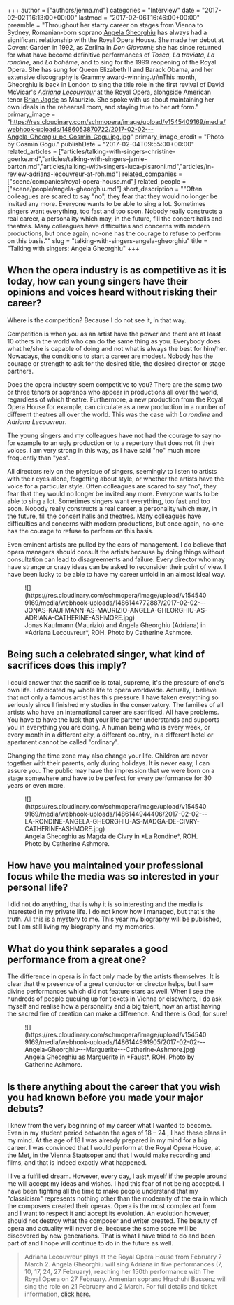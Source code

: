 +++
author = ["authors/jenna.md"]
categories = "Interview"
date = "2017-02-02T16:13:00+00:00"
lastmod = "2017-02-06T16:46:00+00:00"
preamble = "Throughout her starry career on stages from Vienna to Sydney, Romanian-born soprano [Angela Gheorghiu](/scene/people/angela-gheorghiu/) has always had a significant relationship with the Royal Opera House. She made her debut at Covent Garden in 1992, as Zerlina in *Don Giovanni*; she has since returned for what have become definitive performances of *Tosca*, *La traviata*, *La rondine*, and *La bohème*, and to sing for the 1999 reopening of the Royal Opera. She has sung for Queen Elizabeth II and Barack Obama, and her extensive discography is Grammy award-winning.\n\nThis month, Gheorghiu is back in London to sing the title role in the first revival of David McVicar's [*Adriana Lecouvreur*](http://www.roh.org.uk/productions/adriana-lecouvreur-by-david-mcvicar) at the Royal Opera, alongside American tenor [Brian Jagde](/talking-with-singers-brian-jagde/) as Maurizio. She spoke with us about maintaining her own ideals in the rehearsal room, and staying true to her art form."
primary_image = "https://res.cloudinary.com/schmopera/image/upload/v1545409169/media/webhook-uploads/1486053870722/2017-02-02---Angela_Gheorgiu_pc_Cosmin_Gogu.jpg.jpg"
primary_image_credit = "Photo by Cosmin Gogu."
publishDate = "2017-02-04T09:55:00+00:00"
related_articles = ["articles/talking-with-singers-christine-goerke.md","articles/talking-with-singers-jamie-barton.md","articles/talking-with-singers-luca-pisaroni.md","articles/in-review-adriana-lecouvreur-at-roh.md"]
related_companies = ["scene/companies/royal-opera-house.md"]
related_people = ["scene/people/angela-gheorghiu.md"]
short_description = "&quot;Often colleagues are scared to say &quot;no&quot;, they fear that they would no longer be invited any more. Everyone wants to be able to sing a lot. Sometimes singers want everything, too fast and too soon. Nobody really constructs a real career, a personality which may, in the future, fill the concert halls and theatres. Many colleagues have difficulties and concerns with modern productions, but once again, no-one has the courage to refuse to perform on this basis.&quot;"
slug = "talking-with-singers-angela-gheorghiu"
title = "Talking with singers: Angela Gheorghiu"
+++

## When the opera industry is as competitive as it is today, how can young singers have their opinions and voices heard without risking their career?

Where is the competition?  Because I do not see it, in that way.

Competition is when you as an artist have the power and there are at least 10 others in the world who can do the same thing as you.  Everybody does what he/she is capable of doing and not what is always the best for him/her.  Nowadays, the conditions to start a career are modest. Nobody has the courage or strength to ask for the desired title, the desired director or stage partners.  

Does the opera industry seem competitive to you?  There are the same two or three tenors or sopranos who appear in productions all over the world, regardless of which theatre. Furthermore, a new production from the Royal Opera House for example, can circulate as a new production in a number of different theatres all over the world.  This was the case with *La rondine* and *Adriana Lecouvreur*.

The young singers and my colleagues have not had the courage to say no for example to an ugly production or to a repertory that does not fit their voices.  I am very strong in this way, as I have said "no" much more frequently than "yes".

All directors rely on the physique of singers, seemingly to listen to artists with their eyes alone, forgetting about style, or whether the artists have the voice for a particular style. Often colleagues are scared to say "no", they fear that they would no longer be invited any more.  Everyone wants to be able to sing a lot.  Sometimes singers want everything, too fast and too soon.  Nobody really constructs a real career, a personality which may, in the future, fill the concert halls and theatres. Many colleagues have difficulties and concerns with modern productions, but once again, no-one has the courage to refuse to perform on this basis.  

Even eminent artists are pulled by the ears of management.  I do believe that opera managers should consult the artists because by doing things without consultation can lead to disagreements and failure.  Every director who may have strange or crazy ideas can be asked to reconsider their point of view.  I have been lucky to be able to have my career unfold in an almost ideal way.   

<figure data-type="image">
![](https://res.cloudinary.com/schmopera/image/upload/v1545409169/media/webhook-uploads/1486144772887/2017-02-02---JONAS-KAUFMANN-AS-MAURIZIO-ANGELA-GHEORGHIU-AS-ADRIANA-CATHERINE-ASHMORE.jpg)
<figcaption>Jonas Kaufmann (Maurizio) and Angela Gheorghiu (Adriana) in *Adriana Lecouvreur*, ROH. Photo by Catherine Ashmore.</figcaption>
</figure>

## Being such a celebrated singer, what kind of sacrifices does this imply?  

I could answer that the sacrifice is total, supreme, it's the pressure of one's own life.  I dedicated my whole life to opera worldwide.  Actually, I believe that not only a famous artist has this pressure.  I have taken everything so seriously since I finished my studies in the conservatory. The families of all artists who have an international career are sacrificed.  All have problems.  You have to have the luck that your life partner understands and supports you in everything you are doing.  A human being who is every week, or every month in a different city, a different country, in a different hotel or apartment cannot be called "ordinary".  

Changing the time zone may also change your life.  Children are never together with their parents, only during holidays. It is never easy, I can assure you.  The public may have the impression that we were born on a stage somewhere and have to be perfect for every performance for 30 years or even more. 

<figure data-type="image">
![](https://res.cloudinary.com/schmopera/image/upload/v1545409169/media/webhook-uploads/1486144944406/2017-02-02---LA-RONDINE-ANGELA-GHEORGHIU-AS-MADGA-DE-CIVRY-CATHERINE-ASHMORE.jpg)
<figcaption>Angela Gheorghiu as Magda de Civry in *La Rondine*, ROH. Photo by Catherine Ashmore.</figcaption>
</figure>

## How have you maintained your professional focus while the media was so interested in your personal life?

I did not do anything, that is why it is so interesting and the media is interested in my private life.  I do not know how I managed, but that's the truth.  All this is a mystery to me.  This year my biography will be published, but I am still living my biography and my memories.

## What do you think separates a good performance from a great one?

The difference in opera is in fact only made by the artists themselves.  It is clear that the presence of a great conductor or director helps, but I saw divine performances which did not feature stars as well.  When I see the hundreds of people queuing up for tickets in Vienna or elsewhere, I do ask myself and realise how a personality and a big talent, how an artist having the sacred fire of creation can make a difference.  And there is God, for sure!

<figure data-type="image">
![](https://res.cloudinary.com/schmopera/image/upload/v1545409169/media/webhook-uploads/1486144991905/2017-02-02---Angela-Gheorghiu---Marguerite---Catherine-Ashmore.jpg)
<figcaption>Angela Gheorghiu as Marguerite in *Faust*, ROH. Photo by Catherine Ashmore.</figcaption>
</figure>

## Is there anything about the career that you wish you had known before you made your major debuts?

I knew from the very beginning of my career what I wanted to become.  Even in my student period between the ages of 18 – 24 , I had these plans in my mind.  At the age of 18 I was already prepared in my mind for a big career.  I was convinced that I would perform at the Royal Opera House, at the Met, in the Vienna Staatsoper and that I would make recording and films, and that is indeed exactly what happened.

I live a fulfilled dream. However, every day, I ask myself if  the people around me will accept my ideas and wishes.  I had this fear of not being accepted. I have been fighting all the time to make people understand that my "classicism" represents nothing other than the modernity of the era in which the composers created their operas. Opera is the most complex art form and I want to respect it and accept its evolution. An evolution however, should not destroy what the composer and writer created. The beauty of opera and actuality will never die, because the same score will be discovered by new generations. That is what I have tried to do and been part of and I hope will continue to do in the future as well.

>Adriana Lecouvreur plays at the Royal Opera House from February 7 March 2. Angela Gheorghiu will sing Adriana in five performances (7, 10, 17, 24, 27 February), reaching her 150th performance with The Royal Opera on 27 February.  Armenian soprano Hrachuhí Bassénz will sing the role on 21 February and 2 March. For full details and ticket information, [click here.](http://www.roh.org.uk/productions/adriana-lecouvreur-by-david-mcvicar)
